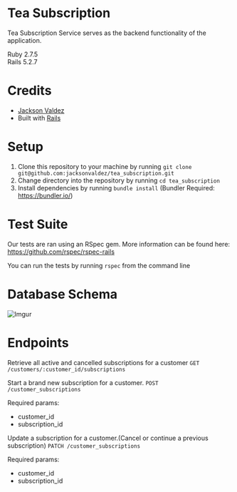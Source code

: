 # Tea Subscription

Tea Subscription Service serves as the backend functionality of the application.

Ruby 2.7.5  
Rails 5.2.7

# Credits
- [Jackson Valdez](https://github.com/jacksonvaldez)
- Built with [Rails](https://rubyonrails.org/)

# Setup

1. Clone this repository to your machine by running `git clone git@github.com:jacksonvaldez/tea_subscription.git`
2. Change directory into the repository by running `cd tea_subscription`
3. Install dependencies by running `bundle install` (Bundler Required: https://bundler.io/)

# Test Suite
Our tests are ran using an RSpec gem. More information can be found here: https://github.com/rspec/rspec-rails

You can run the tests by running `rspec` from the command line

# Database Schema
![Imgur](https://i.imgur.com/TSoTo7G.png)

# Endpoints
Retrieve all active and cancelled subscriptions for a customer
`GET /customers/:customer_id/subscriptions`  

Start a brand new subscription for a customer.
`POST /customer_subscriptions`  

Required params:
- customer_id
- subscription_id

Update a subscription for a customer.(Cancel or continue a previous subscription)
`PATCH /customer_subscriptions`  

Required params:
- customer_id
- subscription_id
